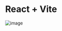 # React + Vite

![image](https://github.com/user-attachments/assets/0df35f26-0870-4a52-b303-56bf8556f5b3)
